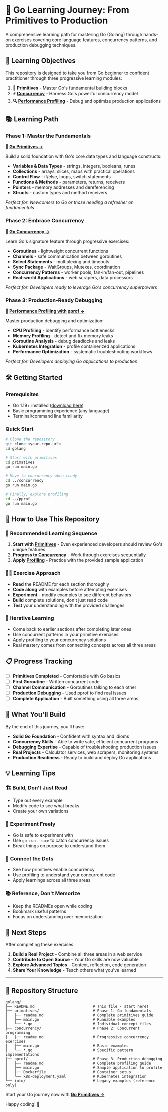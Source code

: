 # 🚀 Go Learning Journey: From Primitives to Production

A comprehensive learning path for mastering Go (Golang) through hands-on exercises covering core language features, concurrency patterns, and production debugging techniques.

## 🎯 Learning Objectives

This repository is designed to take you from Go beginner to confident practitioner through three progressive learning modules:

1. **🔧 [Primitives](./primatives/)** - Master Go's fundamental building blocks
2. **⚡ [Concurrency](./concurrency/)** - Harness Go's powerful concurrency model  
3. **🔍 [Performance Profiling](./pprof/)** - Debug and optimize production applications

## 📚 Learning Path

### Phase 1: Master the Fundamentals
**📁 [Go Primitives →](./primatives/readme.md)**

Build a solid foundation with Go's core data types and language constructs:

- **Variables & Data Types** - strings, integers, booleans, runes
- **Collections** - arrays, slices, maps with practical operations
- **Control Flow** - if/else, loops, switch statements
- **Functions & Methods** - parameters, returns, receivers
- **Pointers** - memory addresses and dereferencing
- **Structs** - custom types and method receivers

*Perfect for: Newcomers to Go or those needing a refresher on fundamentals*

### Phase 2: Embrace Concurrency
**📁 [Go Concurrency →](./concurrency/readme.md)**

Learn Go's signature feature through progressive exercises:

- **Goroutines** - lightweight concurrent functions
- **Channels** - safe communication between goroutines
- **Select Statements** - multiplexing and timeouts
- **Sync Package** - WaitGroups, Mutexes, coordination
- **Concurrency Patterns** - worker pools, fan-in/fan-out, pipelines
- **Real-world Applications** - web scrapers, data processors

*Perfect for: Developers ready to leverage Go's concurrency superpowers*

### Phase 3: Production-Ready Debugging
**📁 [Performance Profiling with pprof →](./pprof/readme.md)**

Master production debugging and optimization:

- **CPU Profiling** - identify performance bottlenecks
- **Memory Profiling** - detect and fix memory leaks
- **Goroutine Analysis** - debug deadlocks and leaks
- **Kubernetes Integration** - profile containerized applications
- **Performance Optimization** - systematic troubleshooting workflows

*Perfect for: Developers deploying Go applications to production*

## 🛠️ Getting Started

### Prerequisites
- Go 1.19+ installed ([download here](https://golang.org/dl/))
- Basic programming experience (any language)
- Terminal/command line familiarity

### Quick Start
```bash
# Clone the repository
git clone <your-repo-url>
cd golang

# Start with primitives
cd primatives
go run main.go

# Move to concurrency when ready
cd ../concurrency  
go run main.go

# Finally, explore profiling
cd ../pprof
go run main.go
```

## 📖 How to Use This Repository

### 🎯 **Recommended Learning Sequence**

1. **Start with [Primitives](./primatives/readme.md)** - Even experienced developers should review Go's unique features
2. **Progress to [Concurrency](./concurrency/readme.md)** - Work through exercises sequentially
3. **Apply [Profiling](./pprof/readme.md)** - Practice with the provided sample application

### 🏃‍♂️ **Exercise Approach**

- **Read** the README for each section thoroughly
- **Code along** with examples before attempting exercises
- **Experiment** - modify examples to see different behaviors  
- **Build** complete solutions, don't just read code
- **Test** your understanding with the provided challenges

### 🔄 **Iterative Learning**

- Come back to earlier sections after completing later ones
- Use concurrent patterns in your primitive exercises
- Apply profiling to your concurrency solutions
- Real mastery comes from connecting concepts across all three areas

## 📋 Progress Tracking

- [ ] **Primitives Completed** - Comfortable with Go basics
- [ ] **First Goroutine** - Written concurrent code
- [ ] **Channel Communication** - Goroutines talking to each other
- [ ] **Production Debugging** - Used pprof to find real issues
- [ ] **Complete Application** - Built something using all three areas

## 🎯 What You'll Build

By the end of this journey, you'll have:

- **Solid Go Foundation** - Confident with syntax and idioms
- **Concurrency Skills** - Able to write safe, efficient concurrent programs
- **Debugging Expertise** - Capable of troubleshooting production issues
- **Real Projects** - Calculator services, web scrapers, monitoring systems
- **Production Readiness** - Ready to build and deploy Go applications

## 💡 Learning Tips

### 🏗️ **Build, Don't Just Read**
- Type out every example
- Modify code to see what breaks
- Create your own variations

### 🧪 **Experiment Freely**
- Go is safe to experiment with
- Use `go run -race` to catch concurrency issues
- Break things on purpose to understand them

### 🔄 **Connect the Dots**
- See how primitives enable concurrency
- Use profiling to understand your concurrent code
- Apply learnings across all three areas

### 📚 **Reference, Don't Memorize**
- Keep the READMEs open while coding
- Bookmark useful patterns
- Focus on understanding over memorization

## 🚀 Next Steps

After completing these exercises:

1. **Build a Real Project** - Combine all three areas in a web service
2. **Contribute to Open Source** - Your Go skills are now valuable
3. **Explore Advanced Topics** - Context, reflection, code generation
4. **Share Your Knowledge** - Teach others what you've learned

---

## 📂 Repository Structure

```
golang/
├── README.md                          # This file - start here!
├── primatives/                        # Phase 1: Go fundamentals
│   ├── readme.md                      # Complete primitives guide
│   ├── main.go                        # Runnable examples
│   └── *.go                           # Individual concept files
├── concurrency/                       # Phase 2: Concurrent programming  
│   ├── readme.md                      # Progressive concurrency exercises
│   ├── main.go                        # Basic examples
│   └── *.go                           # Specific pattern implementations
├── pprof/                             # Phase 3: Production debugging
│   ├── readme.md                      # Complete profiling guide
│   ├── main.go                        # Sample application to profile
│   ├── Dockerfile                     # Container setup
│   └── k8s-deployment.yaml            # Kubernetes integration
└── into/                              # Legacy examples (reference only)
```

Start your Go journey now with **[Go Primitives →](./primatives/readme.md)**

Happy coding! 🎉
